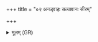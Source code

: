 +++
title = "०२ अनड्वाहः सत्यावानः सीरम्"

+++
<details><summary>मूलम् (GR)</summary>

अनड्वाहः सत्यावानः  
सीरं कृणोतु मे वचः ।  
यत्राहैतद् धिताय ते  
तत् पर्जन्यो ऽभि वो वृषत् ॥
</details>